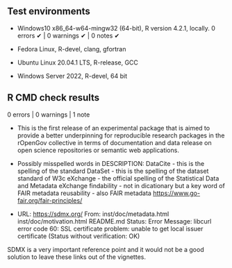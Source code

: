 ## Test environments

* Windows10 x86_64-w64-mingw32 (64-bit), R version 4.2.1, locally.
0 errors ✔ | 0 warnings ✔ | 0 notes ✔

* Fedora Linux, R-devel, clang, gfortran
* Ubuntu Linux 20.04.1 LTS, R-release, GCC
* Windows Server 2022, R-devel, 64 bit

## R CMD check results

0 errors | 0 warnings | 1 note

* This is the first release of an experimental package that is aimed to provide a better underpinning for reproducible research packages in the rOpenGov collective in terms of 
documentation and data release on open science repositories or semantic web applications.

* Possibly misspelled words in DESCRIPTION:
    DataCite - this is the spelling of the standard
    DataSet - this is the spelling of the dataset standard of W3c
    eXchange - the official spelling of the Statistical Data and Metadata eXchange
    findability - not in dicationary but a key word of FAIR metadata
    reusability - also FAIR metadata <https://www.go-fair.org/fair-principles/>

* URL: https://sdmx.org/
    From: inst/doc/metadata.html
          inst/doc/motivation.html
          README.md
    Status: Error
    Message: libcurl error code 60:
      	SSL certificate problem: unable to get local issuer certificate
      	(Status without verification: OK)
      	
SDMX is a very important reference point and it would not be a good solution to leave these links out of the vignettes.

